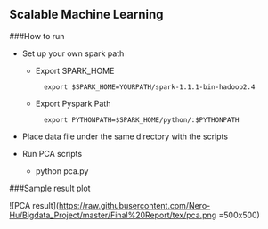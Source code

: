 ## Scalable Machine Learning

###How to run
- Set up your own spark path
	- Export SPARK_HOME
	
			export $SPARK_HOME=YOURPATH/spark-1.1.1-bin-hadoop2.4
		
	- Export Pyspark Path
	
			export PYTHONPATH=$SPARK_HOME/python/:$PYTHONPATH
		
- Place data file under the same directory with the scripts
	
- Run PCA scripts

	- python pca.py

###Sample result plot

![PCA result](https://raw.githubusercontent.com/Nero-Hu/Bigdata_Project/master/Final%20Report/tex/pca.png =500x500)
